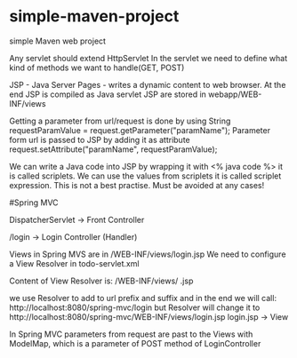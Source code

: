 # simple-maven-project
simple Maven web project

Any servlet should extend HttpServlet
In the servlet we need to define what kind of methods we want to handle(GET, POST)

JSP - Java Server Pages - writes a dynamic content to web browser. At the end JSP is compiled as Java servlet
JSP are stored in webapp/WEB-INF/views

Getting a parameter from url/request is done by using String requestParamValue = request.getParameter("paramName");
Parameter form url is passed to JSP by adding it as attribute request.setAttribute("paramName", requestParamValue);

We can write a Java code into JSP by wrapping it with <% java code %> it is called scriplets. We can use the values
from scriplets it is called scriplet expression. This is not a best practise. Must be avoided at any cases!

#Spring MVC

DispatcherServlet -> Front Controller

/login -> Login Controller (Handler)

Views in Spring MVS are in /WEB-INF/views/login.jsp
We need to configure a View Resolver in todo-servlet.xml

Content of View Resolver is:
<bean
class="org.springframework.web.servlet.view.InternalResourceViewResolver">
<property name="prefix">
<value>/WEB-INF/views/</value>
</property>
<property name="suffix">
<value>.jsp</value>
</property>
</bean>

we use Resolver to add to url prefix and suffix and in the end we will call:
http://localhost:8080/spring-mvc/login
but Resolver will change it to
http://localhost:8080/spring-mvc/WEB-INF/views/login.jsp
login.jsp -> View

In Spring MVC parameters from request are past to the Views with ModelMap, which is a
parameter of POST method of LoginController